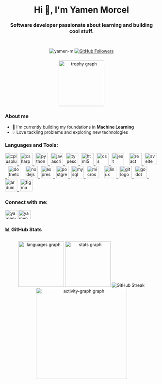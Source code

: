 <h1 align="center">Hi 👋, I'm Yamen Morcel</h1>
<h3 align="center">Software developer passionate about learning and building cool stuff.</h3>
<br>
<p align="center">
  <img src="https://komarev.com/ghpvc/?username=yamen-m&label=Profile%20views&color=0e75b6&style=flat" alt="yamen-m" />
  <a href="https://github.com/yamen-m?tab=followers">
    <img src="https://img.shields.io/github/followers/yamen-m?label=Follow&style=social" alt="GitHub Followers">
  </a>
</p>

<div align="center">
</div>

###

<div align="center">
  <img src="https://github-profile-trophy.vercel.app?username=yamen-m&theme=dracula&column=5&row=1&margin-w=8&margin-h=8&no-bg=false&no-frame=true&order=4" height="150" alt="trophy graph"  />
</div>

###

### About me

- 🌱 I'm currently building my foundations in **Machine Learning**
- 💡 Love tackling problems and exploring new technologies

### Languages and Tools:

<div align="left">
  <span title="C++"><img src="https://cdn.jsdelivr.net/gh/devicons/devicon/icons/cplusplus/cplusplus-original.svg" height="40" alt="cplusplus logo" /></span>_
  <span title="C#"><img src="https://cdn.jsdelivr.net/gh/devicons/devicon/icons/csharp/csharp-original.svg" height="40" alt="csharp logo" /></span>_
  <span title="Python"><img src="https://cdn.jsdelivr.net/gh/devicons/devicon/icons/python/python-original.svg" height="40" alt="python logo" /></span>_
  <span title="JavaScript"><img src="https://cdn.jsdelivr.net/gh/devicons/devicon/icons/javascript/javascript-original.svg" height="40" alt="javascript logo" /></span>_
  <span title="TypeScript"><img src="https://cdn.jsdelivr.net/gh/devicons/devicon/icons/typescript/typescript-original.svg" height="40" alt="typescript logo" /></span>_
  <span title="HTML5"><img src="https://cdn.jsdelivr.net/gh/devicons/devicon/icons/html5/html5-original.svg" height="40" alt="html5 logo" /></span>_
  <span title="CSS3"><img src="https://cdn.jsdelivr.net/gh/devicons/devicon/icons/css3/css3-original.svg" height="40" alt="css logo" /></span>_
  <span title="JestJS"><img src="https://cdn.jsdelivr.net/gh/devicons/devicon/icons/jest/jest-plain.svg" height="40" alt="jest logo" /></span>  
  <img width="10" />
  <span title="React"><img src="https://cdn.jsdelivr.net/gh/devicons/devicon/icons/react/react-original.svg" height="40" alt="react logo" /></span>_
  <span title="Svelte"><img src="https://cdn.jsdelivr.net/gh/devicons/devicon/icons/svelte/svelte-original.svg" height="40" alt="svelte logo" /></span>_
  <span title=".Net Core"><img src="https://cdn.jsdelivr.net/gh/devicons/devicon/icons/dotnetcore/dotnetcore-original.svg" height="40" alt="dotnetcore logo" /></span>
  <img width="10" />
  <span title="Node.js"><img src="https://cdn.jsdelivr.net/gh/devicons/devicon/icons/nodejs/nodejs-original.svg" height="40" alt="nodejs logo" /></span>_
  <span title="Express"><img src="https://cdn.jsdelivr.net/gh/devicons/devicon/icons/express/express-original.svg" height="40" alt="express logo" /></span>_
  <span title="PostgreSQL"><img src="https://cdn.jsdelivr.net/gh/devicons/devicon/icons/postgresql/postgresql-original.svg" height="40" alt="postgresql logo" /></span>_
  <span title="MySQL"><img src="https://cdn.jsdelivr.net/gh/devicons/devicon/icons/mysql/mysql-original.svg" height="40" alt="mysql logo" /></span>_
   <span title="Microsoft SQL Server"><img src="https://cdn.jsdelivr.net/gh/devicons/devicon/icons/microsoftsqlserver/microsoftsqlserver-plain.svg" height="40" alt="microsoftsqlserver logo" /></span>
  <img width="10" />
  <span title="Linux"><img src="https://cdn.jsdelivr.net/gh/devicons/devicon/icons/linux/linux-original.svg" height="40" alt="linux logo" /></span>_
  <span title="Git"><img src="https://cdn.jsdelivr.net/gh/devicons/devicon/icons/git/git-original.svg" height="40" alt="git logo" /></span>_
  <span title="Godot"><img src="https://cdn.jsdelivr.net/gh/devicons/devicon/icons/godot/godot-original.svg" height="40" alt="godot logo" /></span>_
  <span title="Arduino"><img src="https://cdn.jsdelivr.net/gh/devicons/devicon/icons/arduino/arduino-original.svg" height="40" alt="arduino logo" /></span>_
  <span title="Figma"><img src="https://cdn.jsdelivr.net/gh/devicons/devicon/icons/figma/figma-original.svg" height="40" alt="figma logo" /></span>
</div>

### Connect with me:

<p align="left">
<a href="https://linkedin.com/in/yamen-morcel" target="blank"><img align="center" src="https://raw.githubusercontent.com/rahuldkjain/github-profile-readme-generator/master/src/images/icons/Social/linked-in-alt.svg" alt="yamen-morcel" height="30" width="40" /></a>
<a href="https://kaggle.com/yamenmorcel" target="blank"><img align="center" src="https://raw.githubusercontent.com/rahuldkjain/github-profile-readme-generator/master/src/images/icons/Social/kaggle.svg" alt="yamenmorcel" height="30" width="40" /></a>
</p>

### 📊 GitHub Stats

<div align="center">
</div>

###

<div align="center">
  <img src="https://github-readme-stats.vercel.app/api/top-langs?username=yamen-m&locale=en&hide_title=false&layout=compact&card_width=320&langs_count=5&theme=aura&hide_border=false&order=2" height="150" alt="languages graph"  />
  <img src="https://github-readme-stats.vercel.app/api?username=yamen-m&hide_title=false&hide_rank=true&show_icons=true&include_all_commits=true&count_private=true&disable_animations=false&theme=aura&locale=en&hide_border=false&order=1" height="150" alt="stats graph"  />
  <img src="https://streak-stats.demolab.com?user=Yamen-M&theme=aura&mode=weekly" alt="GitHub Streak" />
  <img src="https://github-readme-activity-graph.vercel.app/graph?username=yamen-m&radius=16&theme=react&area=true&order=5&hide_title=true&bg_color=15141b&point=61ffca&color=61ffca&line=a277ff" height="300" alt="activity-graph graph"  />
</div>

